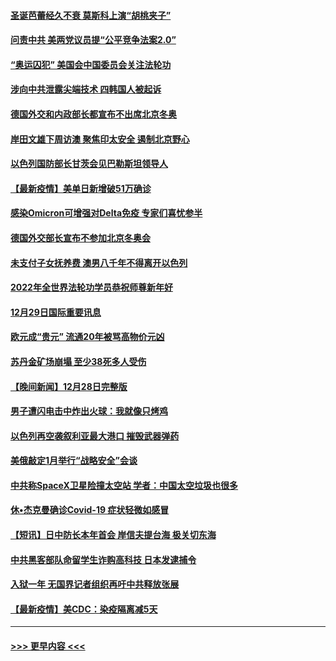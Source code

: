 #### [圣诞芭蕾经久不衰 莫斯科上演“胡桃夹子”](../pages/prog202/a103306352.md?t=12301101) 
#### [问责中共 美两党议员提“公平竞争法案2.0”](../pages/prog202/a103306376.md?t=12301101) 
#### [“奥运囚犯” 美国会中国委员会关注法轮功](../pages/prog202/a103306335.md?t=12301101) 
#### [涉向中共泄露尖端技术 四韩国人被起诉](../pages/prog202/a103306202.md?t=12301101) 
#### [德国外交和内政部长都宣布不出席北京冬奥](../pages/prog202/a103306250.md?t=12301101) 
#### [岸田文雄下周访澳 聚焦印太安全 遏制北京野心](../pages/prog202/a103306089.md?t=12301101) 
#### [以色列国防部长甘茨会见巴勒斯坦领导人](../pages/prog202/a103306026.md?t=12301101) 
#### [【最新疫情】美单日新增破51万确诊](../pages/prog202/a103306084.md?t=12301101) 
#### [感染Omicron可增强对Delta免疫 专家们喜忧参半](../pages/prog202/a103305991.md?t=12301101) 
#### [德国外交部长宣布不参加北京冬奥会](../pages/prog202/a103305835.md?t=12301101) 
#### [未支付子女抚养费 澳男八千年不得离开以色列](../pages/prog202/a103305842.md?t=12301101) 
#### [2022年全世界法轮功学员恭祝师尊新年好](../pages/prog202/a103305495.md?t=12301101) 
#### [12月29日国际重要讯息](../pages/prog202/a103305814.md?t=12301101) 
#### [欧元成“贵元” 流通20年被骂高物价元凶](../pages/prog202/a103305743.md?t=12301101) 
#### [苏丹金矿场崩塌 至少38死多人受伤](../pages/prog202/a103305690.md?t=12301101) 
#### [【晚间新闻】12月28日完整版](../pages/prog202/a103305561.md?t=12301101) 
#### [男子遭闪电击中炸出火球：我就像只烤鸡](../pages/prog202/a103304866.md?t=12301101) 
#### [以色列再空袭叙利亚最大港口 摧毁武器弹药](../pages/prog202/a103305368.md?t=12301101) 
#### [美俄敲定1月举行“战略安全”会谈](../pages/prog202/a103305384.md?t=12301101) 
#### [中共称SpaceX卫星险撞太空站 学者：中国太空垃圾也很多](../pages/prog202/a103305386.md?t=12301101) 
#### [休•杰克曼确诊Covid-19 症状轻微如感冒](../pages/prog202/a103305304.md?t=12301101) 
#### [【短讯】日中防长本年首会 岸信夫提台海 极关切东海](../pages/prog202/a103305156.md?t=12301101) 
#### [中共黑客部队命留学生诈购高科技 日本发逮捕令](../pages/prog202/a103305146.md?t=12301101) 
#### [入狱一年 无国界记者组织再吁中共释放张展](../pages/prog202/a103305179.md?t=12301101) 
#### [【最新疫情】美CDC：染疫隔离减5天](../pages/prog202/a103305167.md?t=12301101) 

----
#### [ >>> 更早内容 <<< ](../indexes/prog202-earlier.md)
